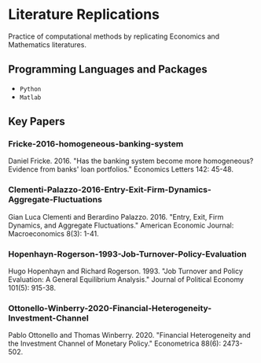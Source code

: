 # **Literature Replications**

Practice of computational methods by replicating Economics and Mathematics literatures.

## **Programming Languages and Packages**
- `Python`
- `Matlab`

## **Key Papers**
### **Fricke-2016-homogeneous-banking-system**
Daniel Fricke. 2016. "Has the banking system become more homogeneous? Evidence from banks' loan portfolios." Economics Letters 142: 45-48.

### **Clementi-Palazzo-2016-Entry-Exit-Firm-Dynamics-Aggregate-Fluctuations**
Gian Luca Clementi and Berardino Palazzo. 2016. "Entry, Exit, Firm Dynamics, and Aggregate Fluctuations." American Economic Journal: Macroeconomics 8(3): 1-41.

### **Hopenhayn-Rogerson-1993-Job-Turnover-Policy-Evaluation**
Hugo Hopenhayn and Richard Rogerson. 1993. "Job Turnover and Policy Evaluation: A General Equilibrium Analysis." Journal of Political Economy 101(5): 915-38.

### **Ottonello-Winberry-2020-Financial-Heterogeneity-Investment-Channel**
Pablo Ottonello and Thomas Winberry. 2020. "Financial Heterogeneity and the Investment Channel of Monetary Policy." Econometrica 88(6): 2473-502.